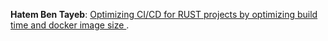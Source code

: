 
**Hatem Ben Tayeb**: [Optimizing CI/CD for RUST projects by optimizing build time and docker image size ](https://medium.com/@hatemtayeb2/optimizing-ci-cd-pipeline-for-rust-projects-gitlab-docker-98df64ae3bc4).